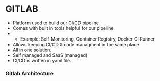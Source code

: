 # GITLAB
- Platform used to build our CI/CD pipeline
- Comes with built in tools helpful for our pipeline.
- - Example: Self-Monitoring, Container Registry, Docker CI Runner
- Allows keeping CI/CD & code managment in the same place
- All in one solution.
- Self managed and SaaS (managed)
- CI/CD is written in yaml file.


### Gitlab Architecture






